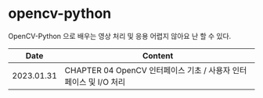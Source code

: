 # opencv-python

OpenCV-Python 으로 배우는 영상 처리 및 응용
어렵지 않아요
난 할 수 있다.

| Date       | Content                                                           |
| ---------- | ----------------------------------------------------------------- |
| 2023.01.31 | CHAPTER 04 OpenCV 인터페이스 기초 / 사용자 인터페이스 및 I/O 처리 |
